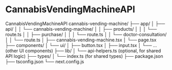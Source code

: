 # CannabisVendingMachineAPI
CannabisVendingMachineAPI
cannabis-vending-machine/
├── app/
│   ├── api/
│   │   └── cannabis-vending-machine/
│   │       ├── products/
│   │       │   └── route.ts
│   │       ├── purchase/
│   │       │   └── route.ts
│   │       └── doctor-consultation/
│   │           └── route.ts
│   ├── cannabis-vending-machine.tsx
│   └── page.tsx
├── components/
│   └── ui/
│       ├── button.tsx
│       ├── input.tsx
│       └── ... (other UI components)
├── lib/
│   └── api-helpers.ts (optional, for shared API logic)
├── types/
│   └── index.ts (for shared types)
├── package.json
├── tsconfig.json
└── next.config.js
